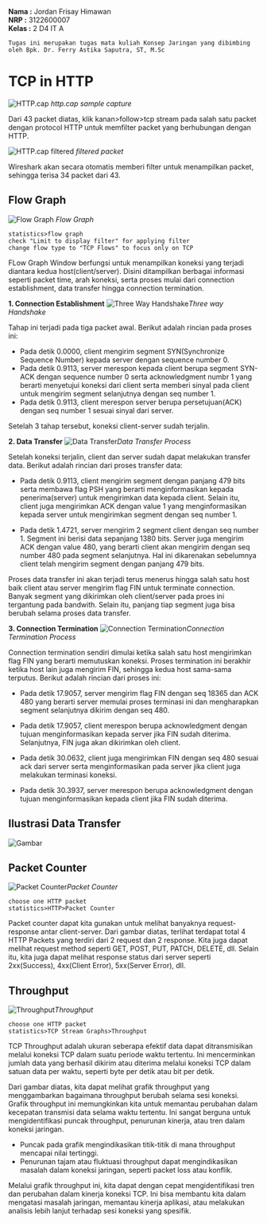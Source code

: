 **Nama  :** Jordan Frisay Himawan <br>
**NRP   :** 3122600007 <br>
**Kelas :** 2 D4 IT A <br>

`Tugas ini merupakan tugas mata kuliah Konsep Jaringan yang dibimbing oleh Bpk. Dr. Ferry Astika Saputra, ST, M.Sc`

# TCP in HTTP

![HTTP.cap](./assets/HTTPCap.png) _http.cap sample capture_

Dari 43 packet diatas, klik kanan>follow>tcp stream pada salah satu packet dengan protocol HTTP untuk memfilter packet yang berhubungan dengan HTTP.

![HTTP.cap filtered](./assets/HTTPCapFiltered.png) _filtered packet_

Wireshark akan secara otomatis memberi filter untuk menampilkan packet, sehingga terisa 34 packet dari 43.

## Flow Graph

![Flow Graph](./assets/FlowGraph.png) _Flow Graph_

```text
statistics>flow graph
check "Limit to display filter" for applying filter
change flow type to "TCP Flows" to focus only on TCP
```

FLow Graph Window berfungsi untuk menampilkan koneksi yang terjadi diantara kedua host(client/server). Disini ditampilkan berbagai informasi seperti packet time, arah koneksi, serta proses mulai dari connection establishment, data transfer hingga connection termination.

**1. Connection Establishment**
![Three Way Handshake](./assets/TWH.png)_Three way Handshake_

Tahap ini terjadi pada tiga packet awal. Berikut adalah rincian pada proses ini:

- Pada detik 0.0000, client mengirim segment SYN(Synchronize Sequence Number) kepada server dengan sequence number 0.
- Pada detik 0.9113, server merespon kepada client berupa segment SYN-ACK dengan sequence number 0 serta acknowledgment numbr 1 yang berarti menyetujui koneksi dari client serta memberi sinyal pada client untuk mengirim segment selanjutnya dengan seq number 1.
- Pada detik 0.9113, client merespon server berupa persetujuan(ACK) dengan seq number 1 sesuai sinyal dari server.

Setelah 3 tahap tersebut, koneksi client-server sudah terjalin.

**2. Data Transfer**
![Data Transfer](./assets/DT.png)_Data Transfer Process_

Setelah koneksi terjalin, client dan server sudah dapat melakukan transfer data. Berikut adalah rincian dari proses transfer data:

- Pada detik 0.9113, client mengirim segment dengan panjang 479 bits serta membawa flag PSH yang berarti menginformasikan kepada penerima(server) untuk mengirimkan data kepada client. Selain itu, client juga mengirimkan ACK dengan value 1 yang menginformasikan kepada server untuk mengirimkan segment dengan seq number 1.

- Pada detik 1.4721, server mengirim 2 segment client dengan seq number 1. Segment ini berisi data sepanjang 1380 bits. Server juga mengirim ACK dengan value 480, yang berarti client akan mengirim dengan seq number 480 pada segment selanjutnya. Hal ini dikarenakan sebelumnya client telah mengirim segment dengan panjang 479 bits.

Proses data transfer ini akan terjadi terus menerus hingga salah satu host baik client atau server mengirim flag FIN untuk terminate connection. Banyak segment yang dikirimkan oleh client/server pada proes ini tergantung pada bandwith. Selain itu, panjang tiap segment juga bisa berubah selama proses data transfer.

**3. Connection Termination**
![Connection Termination](./assets/CT.png)_Connection Termination Process_

Connection termination sendiri dimulai ketika salah satu host mengirimkan flag FIN yang berarti memutuskan koneksi. Proses termination ini berakhir ketika host lain juga mengirim FIN, sehingga kedua host sama-sama terputus. Berikut adalah rincian dari proses ini:

- Pada detik 17.9057, server mengirim flag FIN dengan seq 18365 dan ACK 480 yang berarti server memulai proses terminasi ini dan mengharapkan segment selanjutnya dikirim dengan seq 480.

- Pada detik 17.9057, client merespon berupa acknowledgment dengan tujuan menginformasikan kepada server jika FIN sudah diterima. Selanjutnya, FIN juga akan dikirimkan oleh client.

- Pada detik 30.0632, client juga mengirimkan FIN dengan seq 480 sesuai ack dari server serta menginformasikan pada server jika client juga melakukan terminasi koneksi.

- Pada detik 30.3937, server merespon berupa acknowledgment dengan tujuan menginformasikan kepada client jika FIN sudah diterima.

## Ilustrasi Data Transfer

![Gambar](./assets/gambar.jpg)

## Packet Counter

![Packet Counter](./assets/PC.png)_Packet Counter_

```text
choose one HTTP packet
statistics>HTTP>Packet Counter
```

Packet counter dapat kita gunakan untuk melihat banyaknya request-response antar client-server. Dari gambar diatas, terlihat terdapat total 4 HTTP Packets yang terdiri dari 2 request dan 2 response. Kita juga dapat melihat request method seperti GET, POST, PUT, PATCH, DELETE, dll. Selain itu, kita juga dapat melihat response status dari server seperti 2xx(Success), 4xx(Client Error), 5xx(Server Error), dll.

## Throughput

![Throughput](./assets/TP.png)_Throughput_

```text
choose one HTTP packet
statistics>TCP Stream Graphs>Throughput
```

TCP Throughput adalah ukuran seberapa efektif data dapat ditransmisikan melalui koneksi TCP dalam suatu periode waktu tertentu. Ini mencerminkan jumlah data yang berhasil dikirim atau diterima melalui koneksi TCP dalam satuan data per waktu, seperti byte per detik atau bit per detik.

Dari gambar diatas, kita dapat melihat grafik throughput yang menggambarkan bagaimana throughput berubah selama sesi koneksi. Grafik throughput ini memungkinkan kita untuk memantau perubahan dalam kecepatan transmisi data selama waktu tertentu. Ini sangat berguna untuk mengidentifikasi puncak throughput, penurunan kinerja, atau tren dalam koneksi jaringan.

- Puncak pada grafik mengindikasikan titik-titik di mana throughput mencapai nilai tertinggi.
- Penurunan tajam atau fluktuasi throughput dapat mengindikasikan masalah dalam koneksi jaringan, seperti packet loss atau konflik.

Melalui grafik throughput ini, kita dapat dengan cepat mengidentifikasi tren dan perubahan dalam kinerja koneksi TCP. Ini bisa membantu kita dalam mengatasi masalah jaringan, memantau kinerja aplikasi, atau melakukan analisis lebih lanjut terhadap sesi koneksi yang spesifik.